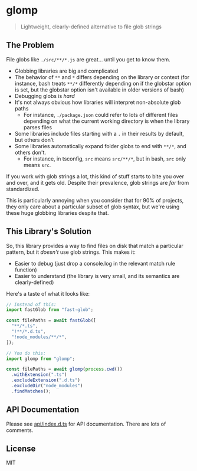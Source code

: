 # glomp

> Lightweight, clearly-defined alternative to file glob strings

## The Problem

File globs like `./src/**/*.js` are great... until you get to know them.

- Globbing libraries are big and complicated
- The behavior of `**` and `*` differs depending on the library or context (for instance, bash treats `**/*` differently depending on if the globstar option is set, but the globstar option isn't available in older versions of bash)
- Debugging globs is _hard_
- It's not always obvious how libraries will interpret non-absolute glob paths
  - For instance, `./package.json` could refer to lots of different files depending on what the current working directory is when the library parses files
- Some libraries include files starting with a `.` in their results by default, but others don't
- Some libraries automatically expand folder globs to end with `**/*`, and others don't.
  - For instance, in tsconfig, `src` means `src/**/*`, but in bash, `src` only means `src`.

If you work with glob strings a lot, this kind of stuff starts to bite you over and over, and it gets old. Despite their prevalence, glob strings are _far_ from standardized.

This is particularly annoying when you consider that for 90% of projects, they only care about a particular subset of glob syntax, but we're using these huge globbing libraries despite that.

## This Library's Solution

So, this library provides a way to find files on disk that match a particular pattern, but it _doesn't_ use glob strings. This makes it:

- Easier to debug (just drop a console.log in the relevant match rule function)
- Easier to understand (the library is very small, and its semantics are clearly-defined)

Here's a taste of what it looks like:

```ts
// Instead of this:
import fastGlob from "fast-glob";

const filePaths = await fastGlob([
  "**/*.ts",
  "!**/*.d.ts",
  "!node_modules/**/*",
]);

// You do this:
import glomp from "glomp";

const filePaths = await glomp(process.cwd())
  .withExtension(".ts")
  .excludeExtension(".d.ts")
  .excludeDir("node_modules")
  .findMatches();
```

## API Documentation

Please see [api/index.d.ts](https://github.com/suchipi/glomp/blob/main/dist/index.d.ts) for API documentation. There are lots of comments.

## License

MIT
